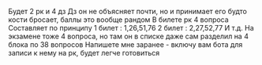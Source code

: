 Будет 2 рк и 4 дз
Дз он не объясняет почти, но и принимает его будто кости бросает, баллы это вообще рандом
В билете рк 4 вопроса
Составляет по принципу
1 билет : 1,26,51,76
2 билет : 2,27,52,77
И т.д.
На экзамене тоже 4 вопроса, но там он в списке даже сам разделил на 4 блока по 38 вопросов
Напишете мне заранее - включу вам бота для записи к нему на рк, будет легче готовиться